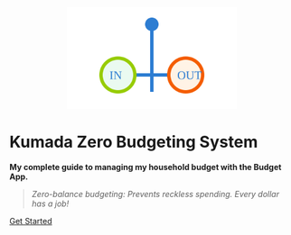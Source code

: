 <center>
  <img src="images/balance.svg" alt="Zero-Balance Budgeting" width="300"/>
</center>

# Kumada Zero Budgeting System

**My complete guide to managing my household budget with the Budget App.**

> _Zero-balance budgeting: Prevents reckless spending. Every dollar has a job!_

[Get Started](introduction.md)